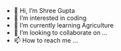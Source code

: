 - 👋 Hi, I’m Shree Gupta
- 👀 I’m interested in coding
- 🌱 I’m currently learning Agriculture
- 💞️ I’m looking to collaborate on ...
- 📫 How to reach me ...

<!---
Sirimin/Sirimin is a ✨ special ✨ repository because its `README.md` (this file) appears on your GitHub profile.
You can click the Preview link to take a look at your changes.
--->
